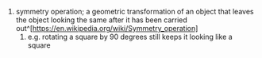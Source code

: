 1. symmetry operation; a geometric transformation of an object that leaves the object looking the same after it has been carried out^[https://en.wikipedia.org/wiki/Symmetry_operation]
	1. e.g. rotating a square by 90 degrees still keeps it looking like a square